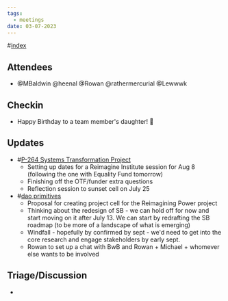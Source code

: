 ```yaml
---
tags:
  - meetings
date: 03-07-2023
---
```

#[index](notes/general-circle/old-gc-meetings/index.md) 
## Attendees
- @MBaldwin @heenal @Rowan  @rathermercurial @Lewwwk 

## Checkin
- Happy Birthday to a team member's daughter! 🎉

## Updates
- #[P-264 Systems Transformation Project](P-264%20Systems%20Transformation%20Project) 
	- Setting up dates for a Reimagine Institute session for Aug 8 (following the one with Equality Fund tomorrow)
	- Finishing off the OTF/funder extra questions
	- Reflection session to sunset cell on July 25
- #[dao primitives](/notes/archive/clarity/Tags/dao%20primitives.md) 
	- Proposal for creating project cell for the Reimagining Power project
	- Thinking about the redesign of SB - we can hold off for now and start moving on it after July 13. We can start by redrafting the SB roadmap (to be more of a landscape of what is emerging)
	- Windfall - hopefully by confirmed by sept - we'd need to get into the core research and engage stakeholders by early sept. 
	- Rowan to set up a chat with BwB and Rowan + Michael + whomever else wants to be involved


## Triage/Discussion 
- 
